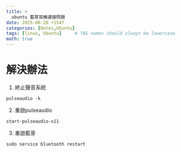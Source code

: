 ```yaml
---
title: > 
  ubuntu 藍芽耳機連接問題
date: 2025-06-20 +1547
categories: [Notes,Ubuntu]
tags: [linux, Ubuntu]     # TAG names should always be lowercase
math: true
---
```


# 解決辦法

1. 終止聲音系統
```console
pulseaudio -k
```

2. 重啟pulseaudio
```console
start-pulseaudio-x11
```

3. 重啟藍芽
```console
sudo service bluetooth restart
```